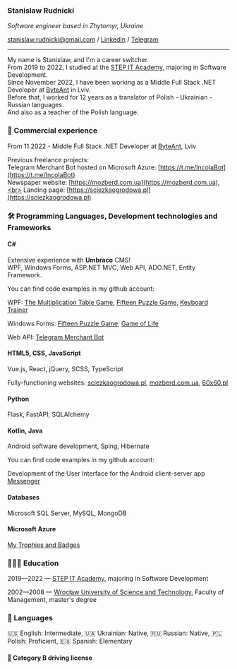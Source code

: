 ### Stanislaw Rudnicki

*Software engineer based in Zhytomyr, Ukraine*

[stanislaw.rudnicki@gmail.com](mailto:stanislaw.rudnicki@gmail.com) / [LinkedIn](https://www.linkedin.com/in/stanislaw-rudnicki/) / [Telegram](https://t.me/Rudnicki)

----

<!--
**Stanislaw-Rudnicki/Stanislaw-Rudnicki** is a ✨ _special_ ✨ repository because its `README.md` (this file) appears on your GitHub profile.

Here are some ideas to get you started:

- 🔭 I’m currently working on ...
- 🌱 I’m currently learning ...
- 👯 I’m looking to collaborate on ...
- 🤔 I’m looking for help with ...
- 💬 Ask me about ...
- 📫 How to reach me: ...
- 😄 Pronouns: ...
- ⚡ Fun fact: ...
-->

My name is Stanislaw, and I'm a career switcher.<br>
From 2019 to 2022, I studied at the [STEP IT Academy](https://itstep.org/en), majoring in Software Development.<br>
Since November 2022, I have been working as a Middle Full Stack .NET Developer at [ByteAnt](https://www.byteant.com) in Lviv.<br>
Before that, I worked for 12 years as a translator of Polish - Ukrainian - Russian languages.<br>
And also as a teacher of the Polish language.

### 

### 💼 Commercial experience
From 11.2022 - Middle Full Stack .NET Developer at [ByteAnt](https://www.byteant.com), Lviv

Previous freelance projects:<br>
Telegram Merchant Bot hosted on Microsoft Azure: [https://t.me/IncolaBot](https://t.me/IncolaBot)<br>
Newspaper website: [https://mozberd.com.ua](https://mozberd.com.ua),<br>
Landing page: [https://sciezkaogrodowa.pl](https://sciezkaogrodowa.pl)

### 🛠️ Programming Languages, Development technologies and Frameworks

#### C#

Extensive experience with **Umbraco** CMS!<br>
WPF, Windows Forms, ASP.NET MVC, Web API, ADO.NET, Entity Framework.

You can find code examples in my github account:

WPF: [The Multiplication Table Game](https://github.com/Stanislaw-Rudnicki/WPF/blob/master/WPF02_1_t01_%D0%A2%D0%B0%D0%B1%D0%BB%D0%B8%D1%86%D0%B0%20%D1%83%D0%BC%D0%BD%D0%BE%D0%B6%D0%B5%D0%BD%D0%B8%D1%8F), 
[Fifteen Puzzle Game](https://github.com/Stanislaw-Rudnicki/WPF/blob/master/WPF04_1_t01_%D0%9F%D1%8F%D1%82%D0%BD%D0%B0%D1%88%D0%BA%D0%B8), [Keyboard Trainer](https://github.com/Stanislaw-Rudnicki/WPF/blob/master/WPF06_1_t01_%D0%9A%D0%BB%D0%B0%D0%B2%D0%B8%D0%B0%D1%82%D1%83%D1%80%D0%BD%D1%8B%D0%B9%20%D1%82%D1%80%D0%B5%D0%BD%D0%B0%D0%B6%D0%B5%D1%80)

Windows Forms: [Fifteen Puzzle Game](https://github.com/Stanislaw-Rudnicki/Windows-Forms/blob/master/Wf05_1_t01_%D0%9F%D1%8F%D1%82%D0%BD%D0%B0%D1%88%D0%BA%D0%B8), [Game of Life](https://github.com/Stanislaw-Rudnicki/System_Programming/blob/main/Sp05_1_01_Game_of_Life)

Web API: [Telegram Merchant Bot](https://t.me/IncolaBot)

#### HTML5, CSS, JavaScript

Vue.js, React, jQuery, SCSS, TypeScript

Fully-functioning websites: [sciezkaogrodowa.pl](https://sciezkaogrodowa.pl), [mozberd.com.ua](https://mozberd.com.ua), [60x60.pl](https://60x60.pl)

#### Python

Flask, FastAPI, SQLAlchemy

#### Kotlin, Java

Android software development, Sping, Hibernate

You can find code examples in my github account:

Development of the User Interface for the Android client-server app [Messenger](https://github.com/Stanislaw-Rudnicki/Android)

#### Databases

Microsoft SQL Server, MySQL, MongoDB

#### Microsoft Azure

[My Trophies and Badges](https://docs.microsoft.com/en-us/users/31099967/)

### 👩🏼‍🎓 Education

2019—2022 — [STEP IT Academy](https://itstep.org/en), majoring in Software Development

2002—2008 — [Wrocław University of Science and Technology](https://pwr.edu.pl/en/), Faculty of Management, master's degree

### 💬 Languages
🇺🇸 English: Intermediate, 🇺🇦 Ukrainian: Native, 🇷🇺 Russian: Native, 🇵🇱 Polish: Proficient, 🇪🇸 Spanish: Elementary

#### 🚗 Category B driving license
